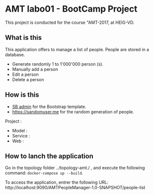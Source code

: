 # AMT labo01 - BootCamp Project

This project is conducted for the course "AMT-2017, at HEIG-VD.

## What is this
This application offers to manage a list of people. People are stored in a database.

* Generate randomly 1 to 1'000'000 person (s).
* Manually add a person
* Edit a person
* Delete a person

## How is this
  * <a href="https://startbootstrap.com/template-overviews/sb-admin/">SB admin</a> for the Bootstrap template.
  * <a href="https://randomuser.me/api/?inc=gender,name,dob,email,phone&results=">https://sandomuser.me</a> for the random generation of people.
  
  Project :
  
  * Model :
  * Service :
  * Web : 
  

## How to lanch the application
Go in the topology folder ../topology-amt./ , and execute the following command: ```docker-compose up --build```.

To access the application, entrer the following URL: http://localhost:9090/AMTPeopleManager-1.0-SNAPSHOT/people-list

